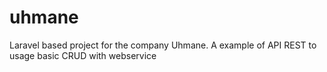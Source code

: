 # uhmane
Laravel based project for the company Uhmane. A example of API REST to usage basic CRUD with webservice
